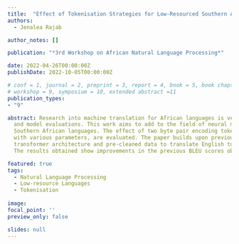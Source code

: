 ```yaml
---
title:  "Effect of Tokenisation Strategies for Low-Resourced Southern African Languages"
authors:
  - Jenalea Rajab

author_notes: []

publication: "*3rd Workshop on African Natural Language Processing*"

date: 2022-04-26T00:00:00Z
publishDate: 2022-10-05T00:00:00Z

# conf = 1, journal = 2, preprint = 3, report = 4, book = 5, book chapter = 6, thesis = 7, patent = 9
# workshop = 9, symposium = 10, extended abstract =11
publication_types:
- "9"

abstract: Research into machine translation for African languages is very limited and low- resourced in terms of datasets
  and model evaluations. This work aims to add to the field of neural machine translation research, for four low-resourced 
  Southern African languages. The effect of two byte pair encoding tokenisation algorithms (subword nmt and SentencePiece), 
  with various parameters, are evaluated. The paper builds upon previous research in the field for comparison, using an optimised 
  transformer architecture and pre-cleaned data to translate English to Northern Sotho, Setswana, Xitsonga and isiZulu.
  The results obtained show improvements in the previous BLEU scores obtained for Setswana and isiZulu.

featured: true
tags:
  - Natural Language Processing
  - Low-resource Languages
  - Tokenisation
  
image:
focal_point: ''
preview_only: false

slides: null
---
```

